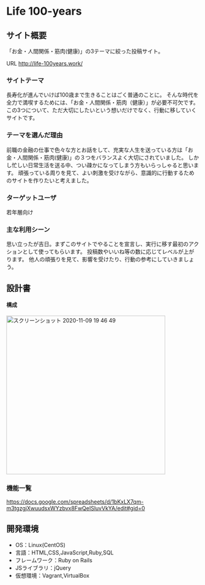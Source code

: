 # Life 100-years

## サイト概要
「お金・人間関係・筋肉(健康)」の3テーマに絞った投稿サイト。

URL
http://life-100years.work/
### サイトテーマ
長寿化が進んでいけば100歳まで生きることはごく普通のことに。
そんな時代を全力で満喫するためには、「お金・人間関係・筋肉（健康）」が必要不可欠です。
この3つについて、ただ大切にしたいという想いだけでなく、行動に移していくサイトです。

### テーマを選んだ理由
前職の金融の仕事で色々な方とお話をして、充実な人生を送っている方は「お金・人間関係・筋肉(健康)」の３つをバランスよく大切にされていました。
しかし忙しい日常生活を送る中、つい疎かになってしまう方もいらっしゃると思います。
頑張っている周りを見て、よい刺激を受けながら、意識的に行動するためのサイトを作りたいと考えました。

### ターゲットユーザ
若年層向け

### 主な利用シーン
思い立ったが吉日。まずこのサイトでやることを宣言し、実行に移す最初のアクションとして使ってもらいます。
投稿数やいいね等の数に応じてレベルが上がります。
他人の頑張りを見て、影響を受けたり、行動の参考にしていきましょう。

## 設計書
#### 構成
<img width="415" alt="スクリーンショット 2020-11-09 19 46 49" src="https://user-images.githubusercontent.com/66808646/98535555-a65fd000-22c9-11eb-9a83-fbe26c18170c.png">

### 機能一覧
https://docs.google.com/spreadsheets/d/1bKxLX7qm-m3tgzgjXwuudsxWYzbvx8FwQeISluvVkYA/edit#gid=0

## 開発環境
- OS：Linux(CentOS)
- 言語：HTML,CSS,JavaScript,Ruby,SQL
- フレームワーク：Ruby on Rails
- JSライブラリ：jQuery
- 仮想環境：Vagrant,VirtualBox
